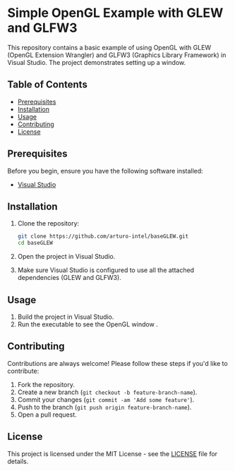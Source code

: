 # Simple OpenGL Example with GLEW and GLFW3

This repository contains a basic example of using OpenGL with GLEW (OpenGL Extension Wrangler) and GLFW3 (Graphics Library Framework) in Visual Studio. The project demonstrates setting up a window.

## Table of Contents

- [Prerequisites](#prerequisites)
- [Installation](#installation)
- [Usage](#usage)
- [Contributing](#contributing)
- [License](#license)

## Prerequisites

Before you begin, ensure you have the following software installed:

- [Visual Studio](https://visualstudio.microsoft.com/)

## Installation

1. Clone the repository:

    ```bash
    git clone https://github.com/arturo-intel/baseGLEW.git
    cd baseGLEW
    ```

2. Open the project in Visual Studio.

3. Make sure Visual Studio is configured to use all the attached dependencies (GLEW and GLFW3).

## Usage

1. Build the project in Visual Studio.
2. Run the executable to see the OpenGL window .

## Contributing

Contributions are always welcome! Please follow these steps if you'd like to contribute:

1. Fork the repository.
2. Create a new branch (`git checkout -b feature-branch-name`).
3. Commit your changes (`git commit -am 'Add some feature'`).
4. Push to the branch (`git push origin feature-branch-name`).
5. Open a pull request.

## License

This project is licensed under the MIT License - see the [LICENSE](LICENSE) file for details.
